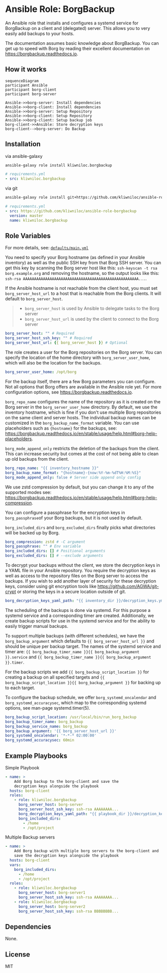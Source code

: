 Ansible Role: BorgBackup
========================

An Ansible role that installs and configures a systemd service for BorgBackup on
a client and (delegated) server.
This allows you to very easily add backups to your hosts.

The documentation assumes basic knowledge about BorgBackup. You can get up to
speed with Borg by reading their excellent documentation on
<https://borgbackup.readthedocs.io>.

How it works
------------

```mermaid
sequenceDiagram
participant Ansible
participant borg-client
participant borg-server

Ansible->>borg-server: Install dependencies
Ansible->>borg-client: Install dependencies
Ansible->>borg-server: Setup Repository
Ansible->>borg-client: Setup Repository
Ansible->>borg-client: Setup backup job
borg-client->>Ansible: Store decryption keys
borg-client-->borg-server: Do Backup
```

Installation
------------

via ansible-galaxy

```sh
ansible-galaxy role install kliwniloc.borgbackup
```

```yaml
# requirements.yml
- src: kliwniloc.borgbackup
```

via git

```sh
ansible-galaxy role install git+https://github.com/kliwniloc/ansible-role-borgbackup.git,master
```

```yaml
# requirements.yml
- src: https://github.com/kliwniloc/ansible-role-borgbackup
  version: master
  name: kliwniloc.borgbackup
```

Role Variables
--------------

For more details, see: [`defaults/main.yml`](defaults/main.yml)

You need to specify your Borg hostname (as defined in your Ansible inventory)
as well as the public SSH key from that Borg SSH server.
You can get this key by scanning the Borg server host like this:
`ssh-keyscan -t rsa borg.example.org` and removing the hostname, so the output
looks like this:
`ssh-rsa AAAAAAAAAAAAAAAAAAAAAAAAAAAAAAAAAAAAAAAAAAAAAAAAAAAA...`.

If the Ansible hostname is not reachable from the client host, you must set
`borg_server_host_url` to a host that is reachable from the Borg clients. It
will default to `borg_server_host`.

> - `borg_server_host` is used by Ansible to delegate tasks to the Borg server
> - `borg_server_host_url` is used by the client to connect to the Borg server

```yaml
borg_server_host: "" # Required
borg_server_host_ssh_key: "" # Required
borg_server_host_url: {{ borg_server_host }} # Optional
```

The role creates a user for the Borg repositories on the Borg server. You can
specify the location of the home directory with `borg_server_user_home`, which
will also be the location for the backups.

```yaml
borg_server_user_home: /opt/borg
```

For the backup itself, there are a few Borg parameters you can configure.
Not all options that Borg offers are available in the Ansible role yet. For more
configuration options, see <https://borgbackup.readthedocs.io>.

`borg_repo_name` configures the name of the repository as it is created on the
Borg server in the `borg_server_user_home` directory. By default, we use the
inventory hostname, which is fine if you don't use multiple Borg repositories on
the same client and server hosts.
The individual backup names can be customized in the `borg_backup_name_format`
variable. You can use placeholders such as `{hostname}` for the backups, see:
<https://borgbackup.readthedocs.io/en/stable/usage/help.html#borg-help-placeholders>.

`borg_mode_append_only` restricts the deletion of the backups from the client.
This can increase security but comes at the cost of not being able to clean up
old backups from the client.

```yaml
borg_repo_name: "{{ inventory_hostname }}"
borg_backup_name_format: "{hostname}-{now:%Y-%m-%dT%H:%M:%S}"
borg_mode_append_only: false # Server side append only config
```

We use zstd compression by default, but you can change it to any of the
supported modes see:
<https://borgbackup.readthedocs.io/en/stable/usage/help.html#borg-help-compression>.

You can configure a passphrase for the encryption keys in `borg_passphrase`of
your Borg backups, but it is not used by default.

`borg_included_dirs` and `borg_excluded_dirs` finally picks what directories
will be backed up by Borg.

```yaml
borg_compression: zstd # -C argument
borg_passphrase: "" # Env variable
borg_included_dirs: [] # Positional arguments
borg_excluded_dirs: [] # --exclude arguments
```

To decrypt your backups without the client, we store the decryption keys in a
YAML file in your Ansible repository. You require the decryption keys as well as
access to the repository files on the Borg server to access the backups.
If you wish to add another layer of security for these decryption keys, consider
using git encryption tools like <https://github.com/AGWA/git-crypt> or storing
the keys in a secure location outside of git.

```yaml
borg_decryption_keys_yaml_path: "{{ inventory_dir }}/decryption_keys.yml"
```

The scheduling of the backups is done via systemd. For this purpose a systemd
service and a corresponding timer are created.
Additionally, we create backup scripts for use in the systemd service and for
the ability to easily trigger manual backups.

To support multiple backups (with different schedules), we have the
`borg_backup_argument` which defaults to `{{ borg_server_host_url }}` and should
be unique per backup target.
The names of the systemd service and timer are:
`{{ borg_backup_timer_name }}{{ borg_backup_argument }}.service` and
`{{ borg_backup_timer_name }}{{ borg_backup_argument }}.timer`.

For the backup scripts we add `{{ borg_backup_script_location }}` for creating a
backup on all specified targets and
`{{ borg_backup_script_location }}{{ borg_backup_argument }}` for backing up to
each target.

To configure the backup schedule, we offer `borg_systemd_oncalendar` and
`borg_systemd_accuracysec`, which map to the corresponding systemd options,
see man-page systemd.timer(5).

```yaml
borg_backup_script_location: /usr/local/bin/run_borg_backup
borg_backup_timer_name: borg_backup
borg_backup_service_name: borg_backup
borg_backup_argument: '{{ borg_server_host_url }}'
borg_systemd_oncalendar: '*-*-* 02:00:00'
borg_systemd_accuracysec: 60min
```

Example Playbooks
-----------------

Simple Playbook

```yaml
- name: >
    Add Borg backup to the borg-client and save the
    decryption keys alongside the playbook
  hosts: borg-client
  roles:
    - role: kliwniloc.borgbackup
      borg_server_host: borg-server
      borg_server_host_ssh_key: ssh-rsa AAAAAAAA...
      borg_decryption_keys_yaml_path: "{{ playbook_dir }}/decryption_keys.yml"
      borg_included_dirs:
        - /home
        - /opt/project
```

Multiple Backup servers

```yaml
- name: >
    Add Borg backup with multiple borg servers to the borg-client and
    save the decryption keys alongside the playbook
  hosts: borg-client
  vars:
    borg_included_dirs:
      - /home
      - /opt/project
  roles:
    - role: kliwniloc.borgbackup
      borg_server_host: borg-server1
      borg_server_host_ssh_key: ssh-rsa AAAAAAAA...
    - role: kliwniloc.borgbackup
      borg_server_host: borg-server2
      borg_server_host_ssh_key: ssh-rsa BBBBBBBB...
```

Dependencies
------------

None.

License
-------

MIT
